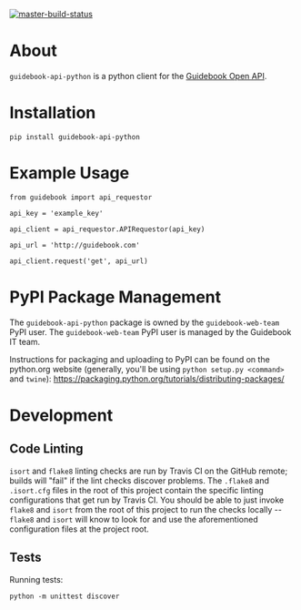 [![master-build-status](https://api.travis-ci.org/Guidebook/guidebook-api-python.svg?branch=master)](https://travis-ci.org/Guidebook/guidebook-api-python)

# About

`guidebook-api-python` is a python client for the [Guidebook Open API](https://developer.guidebook.com/).

# Installation

`pip install guidebook-api-python`

# Example Usage

```
from guidebook import api_requestor

api_key = 'example_key'

api_client = api_requestor.APIRequestor(api_key)

api_url = 'http://guidebook.com'

api_client.request('get', api_url)

```


# PyPI Package Management

The `guidebook-api-python` package is owned by the `guidebook-web-team` PyPI user. The `guidebook-web-team` PyPI user is managed by the Guidebook IT team.

Instructions for packaging and uploading to PyPI can be found on the python.org website (generally, you'll be using `python setup.py <command>` and `twine`): https://packaging.python.org/tutorials/distributing-packages/

# Development

## Code Linting

`isort` and `flake8` linting checks are run by Travis CI on the GitHub remote; builds will "fail" if the lint checks discover problems. The `.flake8` and `.isort.cfg` files in the root of this project contain the specific linting configurations that get run by Travis CI. You should be able to just invoke `flake8` and `isort` from the root of this project to run the checks locally -- `flake8` and `isort` will know to look for and use the aforementioned configuration files at the project root.

## Tests

Running tests:

```
python -m unittest discover
```
